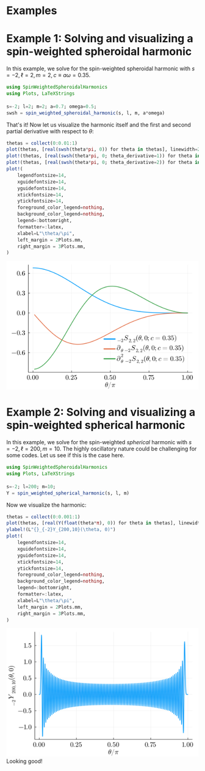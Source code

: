 # Examples
# Example 1: Solving and visualizing a spin-weighted spheroidal harmonic
In this example, we solve for the spin-weighted spheroidal harmonic with $s=-2, \ell =2, m = 2, c \equiv a\omega = 0.35$.
```julia
using SpinWeightedSpheroidalHarmonics
using Plots, LaTeXStrings

s=-2; l=2; m=2; a=0.7; omega=0.5;
swsh = spin_weighted_spheroidal_harmonic(s, l, m, a*omega)
```
That's it! Now let us visualize the harmonic itself and the first and second partial derivative with respect to $\theta$:
```julia
thetas = collect(0:0.01:1)
plot(thetas, [real(swsh(theta*pi, 0)) for theta in thetas], linewidth=2, label=L"{}_{-2}S_{2,2}(\theta, 0; c = 0.35)")
plot!(thetas, [real(swsh(theta*pi, 0; theta_derivative=1)) for theta in thetas], linewidth=2, label=L"\partial_{\theta} {}_{-2}S_{2,2}(\theta, 0; c = 0.35)")
plot!(thetas, [real(swsh(theta*pi, 0; theta_derivative=2)) for theta in thetas], linewidth=2, label=L"\partial_{\theta}^2 {}_{-2}S_{2,2}(\theta, 0; c = 0.35)")
plot!(
    legendfontsize=14,
    xguidefontsize=14,
    yguidefontsize=14,
    xtickfontsize=14,
    ytickfontsize=14,
    foreground_color_legend=nothing,
    background_color_legend=nothing,
    legend=:bottomright,
    formatter=:latex,
    xlabel=L"\theta/\pi",
    left_margin = 2Plots.mm,
    right_margin = 3Plots.mm,
)
```
![SWSH.png](SWSH.png)

# Example 2: Solving and visualizing a spin-weighted spherical harmonic
In this example, we solve for the spin-weighted _spherical_ harmonic with $s=-2, \ell =200, m = 10$. The highly oscillatory nature could be challenging for some codes. Let us see if this is the case here. 
```julia
using SpinWeightedSpheroidalHarmonics
using Plots, LaTeXStrings

s=-2; l=200; m=10;
Y = spin_weighted_spherical_harmonic(s, l, m)
```
Now we visualize the harmonic:
```julia
thetas = collect(0:0.001:1)
plot(thetas, [real(Y(float(theta*π), 0)) for theta in thetas], linewidth=2, label=nothing, dpi=300)
ylabel!(L"{}_{-2}Y_{200,10}(\theta, 0)")
plot!(
    legendfontsize=14,
    xguidefontsize=14,
    yguidefontsize=14,
    xtickfontsize=14,
    ytickfontsize=14,
    foreground_color_legend=nothing,
    background_color_legend=nothing,
    legend=:bottomright,
    formatter=:latex,
    xlabel=L"\theta/\pi",
    left_margin = 2Plots.mm,
    right_margin = 3Plots.mm,
)
```
![Y.png](Y.png)
Looking good!